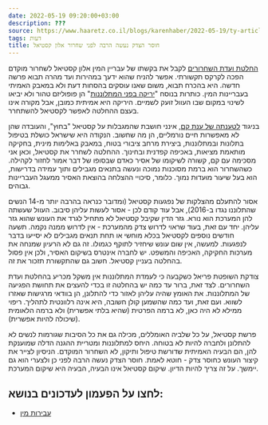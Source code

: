 ```yaml
---
date: 2022-05-19 09:20:00+03:00
description: ???
source: https://www.haaretz.co.il/blogs/karenhaber/2022-05-19/ty-article/00000180-ea00-dc12-a5b1-ff1b64260000
tags: דעות
title: חוסר הצדק נעשה הרבה לפני שחרור אלון קסטיאל
---
```


[החלטת ועדת השחרורים](/news/law/2022-05-16/ty-article/00000180-e9ed-d189-af82-f9fdbbfe0000) לקבל את בקשתו של עבריין המין אלון קסטיאל לשחרור מוקדם הפכה לקרקס תקשורתי. אפשר להניח שהוא ידעך במהירות ועד מהרה תבוא פרשה חדשה. היא בהכרח תבוא, משום שאנו עוסקים בהסחות דעת ולא במאבק האמיתי בעבריינות המין. כותרות בנוסח "[יריקה בפני המתלוננות](/news/law/2022-05-17/ty-article/.premium/00000180-e9f2-dc12-a5b1-fdfb16ab0000)" הן פופוליזם טהור ולא יביאו לשינוי במקום שבו העוול זועק לשמיים. היריקה היא אמיתית כמובן, אבל מקורה אינו בעצם ההחלטה לאפשר לקסטיאל להשתחרר. 

בניגוד [לטענתה של ענת קם](/opinions/2022-05-18/ty-article-opinion/.premium/00000180-e9f4-d189-af82-f9fd75a20000), אינני חושבת שהמגבלות על קסטיאל "בחוץ", והעובדה שהן לא מאפשרות חיים נורמליים, הן מה שחשוב. הנקודה היא שישראל כושלת בטיפול בתלונות ובמתלוננות, ביצירת מרחב ציבורי בטוח, במאבק באלימות מינית, בחקיקה מותאמת מציאות, באכיפה קפדנית ובחינוך. ההחלטה לשחרר את קסטיאל, וכאן אני מסכימה עם קם, קשורה לשיקומו של אסיר כאדם שבסופו של דבר אמור לחזור לקהילה. כשהשחרור הוא ברמת מסוכנות נמוכה ונעשה בתנאים מגבילים ותוך עמידה בדרישות, הוא בעל שיעור מוּעדוּת נמוך. כלומר, סיכויי ההצלחה בהוצאת האסיר ממעגל העבריינות גבוהים. 

אסור להתעלם מהצלקות של נפגעות קסטיאל (ומדובר כנראה בהרבה יותר מ-14 הנשים שהתלוננו נגדו ב-2016), אבל עוד קודם לכן - אסור לעשות עליהן סיבוב. העוול שעשתה להן המערכת הוא נורא. גזר הדין שקיבל קסטיאל לא מתחיל לגרד את העונש שהוא גזר עליהן. יחד עם זאת, בעוד שראוי לדרוש צדק מהמערכת - אין לדרוש ממנה נקמה. תשעה חודשים נוספים לקסטיאל בכלא מוחשי או תחת תנאים מגבילים לא יסייעו בדבר לנפגעות. למעשה, אין שום עונש שיחזיר לתוקף כגמולו. זה גם לא הרעיון שמנחה את מערכות החקיקה, האכיפה והמשפט. יש לחברה אינטרס בשיקום האסיר, ולכן אין פסול בהחלטה בעניין קסטיאל. חשוב גם שהתקשורת תזכור את זה. 

צודקת השופטת פריאל כשקבעה כי לעמדת המתלוננות אין משקל מכריע בהחלטת ועדת השחרורים. לצד זאת, ברור עד כמה יש בהחלטה זו בכדי להעצים את תחושת הפגיעה של המתלוננות. את האומץ שהיה עליהן לאזור כדי להתלונן, הן בוודאי מרגישות שאזרו לשווא. ועם זאת, ועד כמה שהשמען קולן חשובה, היא אינה רלוונטית לתהליך. ריפוי ממילא לא היה כאן, לא ברמה הפרטית (שהיא בלתי אפשרית) ולא ברמה הלאומית (שיכולה להיות אפשרית). 

פרשת קסטיאל, על כל שלביה האומללים, מכילה גם את כל הסיבות שגורמות לנשים לא להתלונן ולחברה להיות לא בטוחה. היחס למתלוננות ומטריית ההגנה הדלה שמוענקת להן, הם הבעיה האמיתית שדורשת טיפול ותיקון, לא השחרור המוקדם. הניסיון לצייר את קיצור העונש כחוסר צדק - חוטא לאמת. חוסר הצדק נעשה הרבה לפני כן ולצערי הוא גם יימשך. על זה צריך להיות הדיון. שיקום קסטיאל אינו הבעיה, הבעיה היא שיקום המערכת. 

לחצו על הפעמון לעדכונים בנושא:
------------------------------

* [עבירות מין](/ty-tag/sexlaws-0000017f-da29-d718-a5ff-faad9d8b0000)